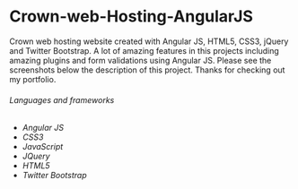 # Crown-web-Hosting-AngularJS
Crown web hosting website created with Angular JS, HTML5, CSS3, jQuery and Twitter Bootstrap. A lot of amazing features in this projects including amazing plugins and form validations using Angular JS. Please see the screenshots below the description of this project. Thanks for checking out my portfolio.

<h6>Languages and frameworks<h6/>

<ul>
 <li>
  Angular JS
 </li>
  <li>
  CSS3
 </li>
 <li>
  JavaScript
 </li>
 <li>
  JQuery
 </li>
 <li>
  HTML5
 </li>
  <li>
 Twitter Bootstrap
 </li>
</ul>
